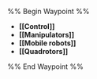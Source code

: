 %% Begin Waypoint %%
- **[[Control]]**
- **[[Manipulators]]**
- **[[Mobile robots]]**
- **[[Quadrotors]]**

%% End Waypoint %%